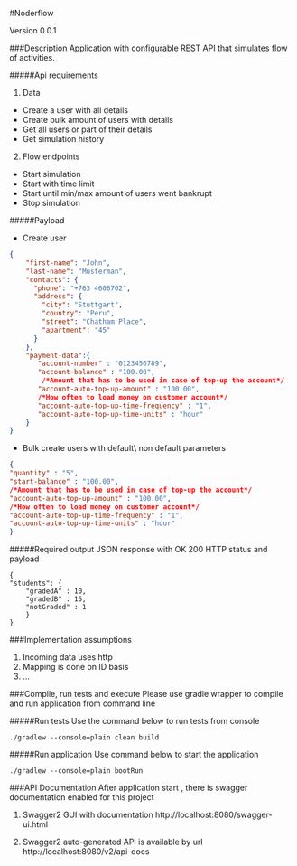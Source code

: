 #Noderflow 

Version 0.0.1

###Description
Application with configurable REST API  that simulates flow of activities. 

#####Api requirements

1. Data
- Create a user with all details
- Create bulk amount of users with details
- Get all users or part of their details
- Get simulation history

2. Flow endpoints
- Start simulation
- Start with time limit
- Start until min/max amount of users went bankrupt 
- Stop simulation

#####Payload
- Create user
```json
{
    "first-name": "John",
    "last-name": "Musterman",
    "contacts": {
      "phone": "+763 4606702",
      "address": {
        "city": "Stuttgart",
        "country": "Peru",
        "street": "Chatham Place",
        "apartment": "45"
      }
    },
    "payment-data":{
       "account-number" : "0123456789",
       "account-balance" : "100.00",
        /*Amount that has to be used in case of top-up the account*/
       "account-auto-top-up-amount" : "100.00", 
       /*How often to load money on customer account*/ 
       "account-auto-top-up-time-frequency" : "1",
       "account-auto-top-up-time-units" : "hour"
    }
} 
```

- Bulk create users with default\ non default parameters
```json
{
"quantity" : "5",
"start-balance" : "100.00",
/*Amount that has to be used in case of top-up the account*/
"account-auto-top-up-amount" : "100.00", 
/*How often to load money on customer account*/ 
"account-auto-top-up-time-frequency" : "1",
"account-auto-top-up-time-units" : "hour"
}
```

#####Required output 
JSON response with OK 200 HTTP status and payload
```aidl
{
"students": {
    "gradedA" : 10,
    "gradedB" : 15,
    "notGraded" : 1
    }
}
```
###Implementation assumptions
1. Incoming data uses http
2. Mapping is done on ID basis
3. ...

###Compile, run tests and execute
Please use gradle wrapper to compile and run application from command line 

#####Run tests
Use the command below to run tests from console
```aidl
./gradlew --console=plain clean build
```   

#####Run application
Use command below to start the application
```aidl
./gradlew --console=plain bootRun
```

###API Documentation
After application start , there is swagger documentation enabled for this project

1. Swagger2 GUI with documentation http://localhost:8080/swagger-ui.html

2. Swagger2 auto-generated API is available by url http://localhost:8080/v2/api-docs